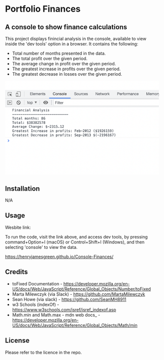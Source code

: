 # Portfolio Finances

## A console to show finance calculations

This project displays finincial analysis in the console, available to view inside the 'dev tools' option in a browser. It contains the following:

- Total number of months presented in the data.
- The total profit over the given period.
- The average change in profit over the given period.
- The greatest increase in profits over the given period.
- The greatest decrease in losses over the given period.

![](20230109130131.png)

## Installation

N/A

## Usage

Wesbite link:

To run the code, visit the link above, and access dev tools, by pressing command+Option+I (macOS) or Control+Shift+I (Windows), and then selecting 'console' to view the data.

https://henryjamesgreen.github.io/Console-Finances/

## Credits

- toFixed Documentation - https://developer.mozilla.org/en-US/docs/Web/JavaScript/Reference/Global_Objects/Number/toFixed
- Marta Milewczyk (via Slack) - https://github.com/MartaMilewczyk
- Sean Howe (via slack) - https://github.com/SeanMH8911
- w3 Schools (indexOf) - https://www.w3schools.com/jsref/jsref_indexof.asp
- Math.min and Math.max - mdn web docs\_ - https://developer.mozilla.org/en-US/docs/Web/JavaScript/Reference/Global_Objects/Math/min

## License

Please refer to the licence in the repo.

